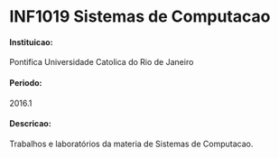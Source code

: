 # INF1019 Sistemas de Computacao

#### Instituicao:
Pontifica Universidade Catolica do Rio de Janeiro

#### Periodo:
2016.1

#### Descricao:
Trabalhos e laboratórios da materia de Sistemas de Computacao.
